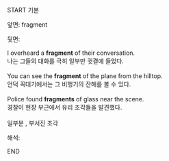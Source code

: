 START
기본

앞면:
fragment


뒷면:
<div>I overheard a <strong>fragment</strong> of their conversation. </div><div><div>나는 그들의 대화를 극히 일부만 귓결에 들었다.</div></div><div><br></div><div><div>You can see the <strong>fragment</strong> of the plane from the hilltop. </div><div><div>언덕 꼭대기에서는 그 비행기의 잔해를 볼 수 있다.</div></div></div><div><br></div><div><div>Police found <b>fragments</b> of glass near the scene. </div><div>경찰이 현장 부근에서 유리 조각들을 발견했다.</div></div><div><br></div><div>일부분 , 부서진 조각</div>


해석:

END